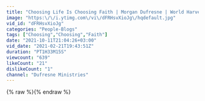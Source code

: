 ```yaml
---
title: "Choosing Life Is Choosing Faith | Morgan Dufresne | World Harvest Church | Murrieta, CA"
image: "https:\/\/i.ytimg.com\/vi\/dFRHsvXioJg\/hqdefault.jpg"
vid_id: "dFRHsvXioJg"
categories: "People-Blogs"
tags: ["Choosing","Choosing","Faith"]
date: "2021-10-11T21:04:26+03:00"
vid_date: "2021-02-21T19:43:51Z"
duration: "PT1H33M15S"
viewcount: "639"
likeCount: "21"
dislikeCount: "1"
channel: "Dufresne Ministries"
---
```

{% raw %}{% endraw %}
